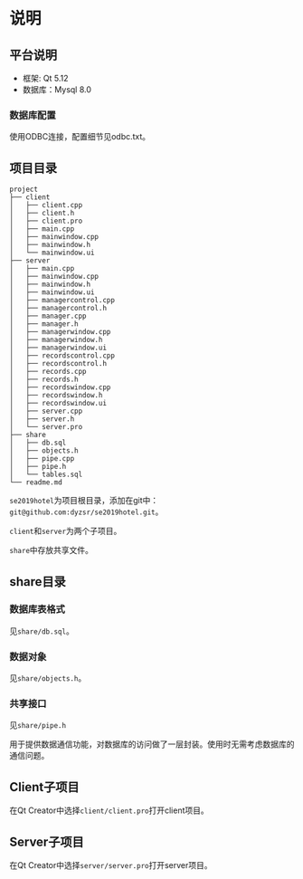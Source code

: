 # 说明

## 平台说明

* 框架: Qt 5.12
* 数据库：Mysql 8.0

### 数据库配置

使用ODBC连接，配置细节见odbc.txt。

## 项目目录

```
project
├── client
│   ├── client.cpp
│   ├── client.h
│   ├── client.pro
│   ├── main.cpp
│   ├── mainwindow.cpp
│   ├── mainwindow.h
│   └── mainwindow.ui
├── server
│   ├── main.cpp
│   ├── mainwindow.cpp
│   ├── mainwindow.h
│   ├── mainwindow.ui
│   ├── managercontrol.cpp
│   ├── managercontrol.h
│   ├── manager.cpp
│   ├── manager.h
│   ├── managerwindow.cpp
│   ├── managerwindow.h
│   ├── managerwindow.ui
│   ├── recordscontrol.cpp
│   ├── recordscontrol.h
│   ├── records.cpp
│   ├── records.h
│   ├── recordswindow.cpp
│   ├── recordswindow.h
│   ├── recordswindow.ui
│   ├── server.cpp
│   ├── server.h
│   └── server.pro
├── share
│   ├── db.sql
│   ├── objects.h
│   ├── pipe.cpp
│   ├── pipe.h
│   └── tables.sql
└── readme.md
```

`se2019hotel`为项目根目录，添加在git中：`git@github.com:dyzsr/se2019hotel.git`。

`client`和`server`为两个子项目。

`share`中存放共享文件。

## share目录

### 数据库表格式

见`share/db.sql`。

### 数据对象

见`share/objects.h`。

### 共享接口

见`share/pipe.h`

用于提供数据通信功能，对数据库的访问做了一层封装。使用时无需考虑数据库的通信问题。


## Client子项目

在Qt Creator中选择`client/client.pro`打开client项目。


## Server子项目

在Qt Creator中选择`server/server.pro`打开server项目。
